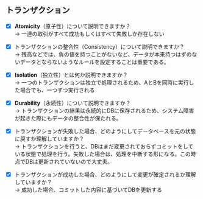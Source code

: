 ## トランザクション

- [x] **Atomicity**（原子性）について説明できますか？  
  → 一連の取引がすべて成功もしくはすべて失敗しか存在しない

- [x] トランザクションの整合性（Consistency）について説明できますか？  
  → 残高などでは、負の値を持つことがないなど、データが本来持つはずのないデータとならないようなルールを設定することは重要である。

- [x] **Isolation**（独立性）とは何か説明できますか？  
  → 一つのトランザクションは独立で処理されるため、AとBを同時に実行した場合でも、一つずつ実行される

- [x] **Durability**（永続性）について説明できますか？  
  → トランザクションの結果は永続的にDBに保存されるため、システム障害が起きた際にもデータの整合性が保たれる。

- [x] トランザクションが失敗した場合、どのようにしてデータベースを元の状態に戻すか理解していますか？  
  → トランザクションを行うと、DBはまだ変更されておらずコミットをしている状態で処理を行う。失敗した場合は、処理を中断する形になる。この時点でDBは更新されていないので大丈夫。

- [x] トランザクションが成功した場合、どのようにして変更が確定されるか理解していますか？  
  → 成功した場合、コミットした内容に基づいてDBを更新する
